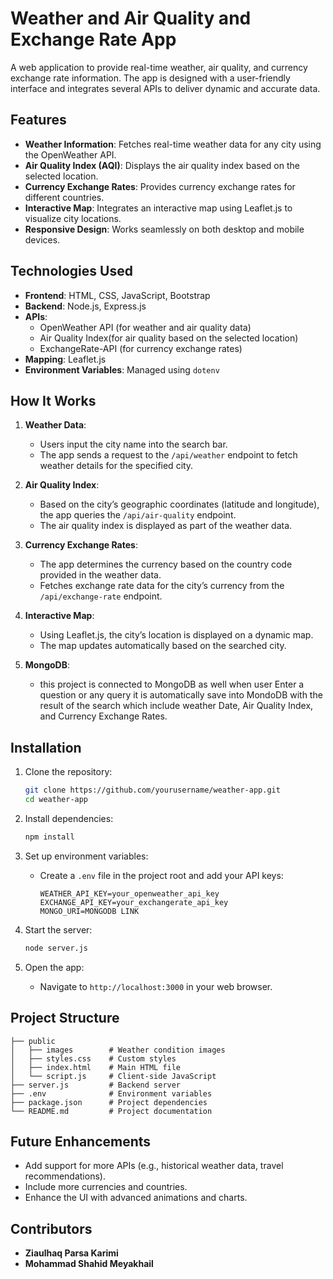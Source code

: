 # Weather and Air Quality and Exchange Rate App

A web application to provide real-time weather, air quality, and currency exchange rate information. The app is designed with a user-friendly interface and integrates several APIs to deliver dynamic and accurate data.

## Features

- **Weather Information**: Fetches real-time weather data for any city using the OpenWeather API.
- **Air Quality Index (AQI)**: Displays the air quality index based on the selected location.
- **Currency Exchange Rates**: Provides currency exchange rates for different countries.
- **Interactive Map**: Integrates an interactive map using Leaflet.js to visualize city locations.
- **Responsive Design**: Works seamlessly on both desktop and mobile devices.

## Technologies Used

- **Frontend**: HTML, CSS, JavaScript, Bootstrap
- **Backend**: Node.js, Express.js
- **APIs**:
  - OpenWeather API (for weather and air quality data)
  - Air Quality Index(for air quality based on the selected location)
  - ExchangeRate-API (for currency exchange rates)
- **Mapping**: Leaflet.js
- **Environment Variables**: Managed using `dotenv`

## How It Works

1. **Weather Data**:

   - Users input the city name into the search bar.
   - The app sends a request to the `/api/weather` endpoint to fetch weather details for the specified city.

2. **Air Quality Index**:

   - Based on the city’s geographic coordinates (latitude and longitude), the app queries the `/api/air-quality` endpoint.
   - The air quality index is displayed as part of the weather data.

3. **Currency Exchange Rates**:

   - The app determines the currency based on the country code provided in the weather data.
   - Fetches exchange rate data for the city’s currency from the `/api/exchange-rate` endpoint.

4. **Interactive Map**:

   - Using Leaflet.js, the city’s location is displayed on a dynamic map.
   - The map updates automatically based on the searched city.

5. **MongoDB**:
   - this project is connected to MongoDB as well when user Enter a question or any query
     it is automatically save into MondoDB with the result of the search which include weather Date,
     Air Quality Index, and Currency Exchange Rates.

## Installation

1. Clone the repository:

   ```bash
   git clone https://github.com/yourusername/weather-app.git
   cd weather-app
   ```

2. Install dependencies:

   ```bash
   npm install
   ```

3. Set up environment variables:

   - Create a `.env` file in the project root and add your API keys:
     ```plaintext
     WEATHER_API_KEY=your_openweather_api_key
     EXCHANGE_API_KEY=your_exchangerate_api_key
     MONGO_URI=MONGODB LINK
     ```

4. Start the server:

   ```bash
   node server.js
   ```

5. Open the app:
   - Navigate to `http://localhost:3000` in your web browser.

## Project Structure

```plaintext
├── public
│   ├── images        # Weather condition images
│   ├── styles.css    # Custom styles
│   ├── index.html    # Main HTML file
│   └── script.js     # Client-side JavaScript
├── server.js         # Backend server
├── .env              # Environment variables
├── package.json      # Project dependencies
└── README.md         # Project documentation
```

## Future Enhancements

- Add support for more APIs (e.g., historical weather data, travel recommendations).
- Include more currencies and countries.
- Enhance the UI with advanced animations and charts.

## Contributors

- **Ziaulhaq Parsa Karimi**
- **Mohammad Shahid Meyakhail**
